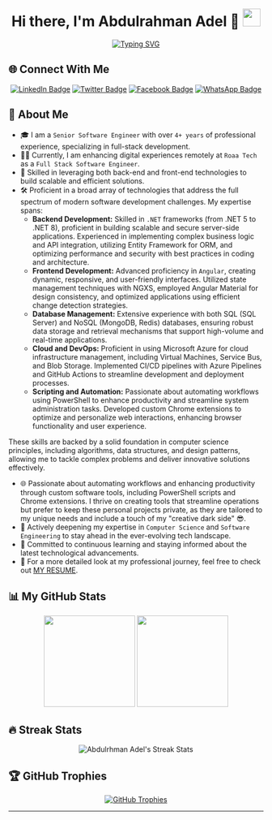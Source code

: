 <h1 align="center">
    Hi there, I'm Abdulrahman Adel 👋 <img src="https://media.giphy.com/media/hvRJCLFzcasrR4ia7z/giphy.gif" width="35">
</h1>

<p align="center">
    <a href="https://git.io/typing-svg"><img src="https://readme-typing-svg.herokuapp.com?font=Architects+Daughter&color=7AF79A&size=30&width=500&lines=Full+Stack+Software+Engineer;Competitive+Programmer;Expert+in+DS+%7C+Algorithms+%7C+OOP;Skilled+in+Design+Patterns+%7C+Architecture;Proponent+of+Functional+Programming;Leet+Coder;Eager+to+Explore+New+Technologies" alt="Typing SVG" /></a>
</p>

## 🌐 Connect With Me
<p align="center">
    <a href="https://www.linkedin.com/in/abdulrahman-adel-tawfiq"><img src="https://img.shields.io/static/v1?color=red&label=linkedin&logo=linkedin&logoColor=white&style=for-the-badge&message=Connect" alt="LinkedIn Badge"></a>
    <a href="https://twitter.com/abdulrhman__at"><img src="https://img.shields.io/static/v1?color=red&label=Twitter&logo=twitter&logoColor=white&style=for-the-badge&message=Follow" alt="Twitter Badge"></a>
    <a href="https://www.facebook.com/abdellrahman.adel/"><img src="https://img.shields.io/static/v1?color=red&label=Facebook&logo=Facebook&logoColor=white&style=for-the-badge&message=Follow" alt="Facebook Badge"></a>
    <a href="https://wa.me/201063162416"><img src="https://img.shields.io/static/v1?color=red&label=WhatsApp&logo=WhatsApp&logoColor=white&style=for-the-badge&message=Connect" alt="WhatsApp Badge"></a>
</p>

## 🚀 About Me
- 🎓 I am a `Senior Software Engineer` with over `4+ years` of professional experience, specializing in full-stack development.
- 👨‍💻 Currently, I am enhancing digital experiences remotely at `Roaa Tech` as a `Full Stack Software Engineer`.
- 🔧 Skilled in leveraging both back-end and front-end technologies to build scalable and efficient solutions.
- 🛠️ Proficient in a broad array of technologies that address the full spectrum of modern software development challenges. My expertise spans:
  - **Backend Development:** Skilled in `.NET` frameworks (from .NET 5 to .NET 8), proficient in building scalable and secure server-side applications. Experienced in implementing complex business logic and API integration, utilizing Entity Framework for ORM, and optimizing performance and security with best practices in coding and architecture.
  - **Frontend Development:** Advanced proficiency in `Angular`, creating dynamic, responsive, and user-friendly interfaces. Utilized state management techniques with NGXS, employed Angular Material for design consistency, and optimized applications using efficient change detection strategies.
  - **Database Management:** Extensive experience with both SQL (SQL Server) and NoSQL (MongoDB, Redis) databases, ensuring robust data storage and retrieval mechanisms that support high-volume and real-time applications.
  - **Cloud and DevOps:** Proficient in using Microsoft Azure for cloud infrastructure management, including Virtual Machines, Service Bus, and Blob Storage. Implemented CI/CD pipelines with Azure Pipelines and GitHub Actions to streamline development and deployment processes.
  - **Scripting and Automation:** Passionate about automating workflows using PowerShell to enhance productivity and streamline system administration tasks. Developed custom Chrome extensions to optimize and personalize web interactions, enhancing browser functionality and user experience.

These skills are backed by a solid foundation in computer science principles, including algorithms, data structures, and design patterns, allowing me to tackle complex problems and deliver innovative solutions effectively.

- 🌐 Passionate about automating workflows and enhancing productivity through custom software tools, including PowerShell scripts and Chrome extensions. I thrive on creating tools that streamline operations but prefer to keep these personal projects private, as they are tailored to my unique needs and include a touch of my "creative dark side" 😎.
- 📖 Actively deepening my expertise in `Computer Science` and `Software Engineering` to stay ahead in the ever-evolving tech landscape.
- 🌱 Committed to continuous learning and staying informed about the latest technological advancements.
- 📄 For a more detailed look at my professional journey, feel free to check out [MY RESUME](https://drive.google.com/file/d/1aPLniG0eJCDsHAlUbGVhLH8AEtbvii1J/view).

## 📊 My GitHub Stats

<p align="center">
    <img src="https://github-readme-stats.vercel.app/api?username=AbdulrhmanAdel&show_icons=true&count_private=true&theme=algolia" height="180em">
    <img src="https://github-readme-stats.vercel.app/api/top-langs?username=AbdulrhmanAdel&langs_count=10&layout=compact&theme=algolia" height="180em">
</p>

## 🔥 Streak Stats

<p align="center">
    <img src="https://github-readme-streak-stats.herokuapp.com/?user=AbdulrhmanAdel&theme=algolia" alt="Abdulrhman Adel's Streak Stats">
</p>

## 🏆 GitHub Trophies

<p align="center">
    <a href="https://github.com/ryo-ma/github-profile-trophy"><img src="https://github-profile-trophy.vercel.app/?username=AbdulrhmanAdel&layout=compact&theme=algolia" alt="GitHub Trophies"></a>
</p>

---
